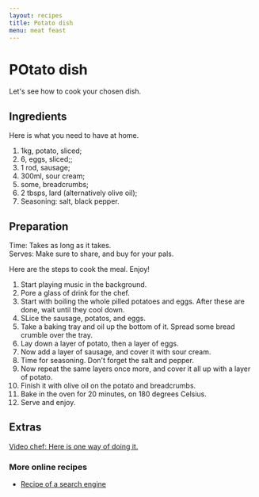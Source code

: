 ```yaml
---
layout: recipes
title: Potato dish
menu: meat feast
---
```


# POtato dish

Let's see how to cook your chosen dish.

## Ingredients

Here is what you need to have at home.

1. 1kg, potato, sliced;
2. 6, eggs, sliced;;
3. 1 rod, sausage;
4. 300ml, sour cream;
5. some, breadcrumbs;
6. 2 tbsps, lard (alternatively olive oil);
7. Seasoning: salt, black pepper.

## Preparation

Time: Takes as long as it takes.  
Serves: Make sure to share, and buy for your pals.

Here are the steps to cook the meal. Enjoy!

1. Start playing music in the background.
2. Pore a glass of drink for the chef.
3. Start with boiling the whole pilled potatoes and eggs. After these are done, wait until they cool down.
4. SLice the sausage, potatos, and eggs.
5. Take a baking tray and oil up the bottom of it. Spread some bread crumble over the tray.
6. Lay down a layer of potato, then a layer of eggs.
7. Now add a layer of sausage, and cover it with sour cream.
8. Time for seasoning. Don't forget the salt and pepper. 
9. Now repeat the same layers once more, and cover it all up with a layer of potato.
10. Finish it with olive oil on the potato and breadcrumbs.
11. Bake in the oven for 20 minutes, on 180 degrees Celsius.
12. Serve and enjoy. 

## Extras

[Video chef: Here is one way of doing it.](https://youtu.be/hTPSdevZPEg)

### More online recipes

* [Recipe of a search engine](www.google.com)